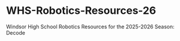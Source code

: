 # WHS-Robotics-Resources-26
Windsor High School Robotics Resources for the 2025-2026 Season: Decode
